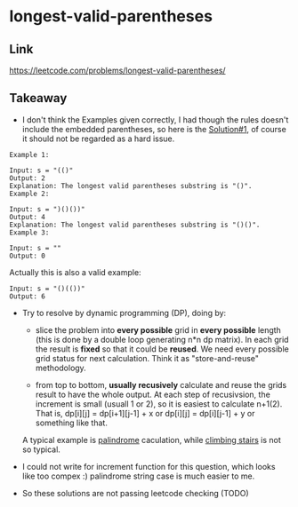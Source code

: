 # longest-valid-parentheses

## Link

https://leetcode.com/problems/longest-valid-parentheses/

## Takeaway

- I don't think the Examples given correctly, I had though the rules doesn't include the embedded parentheses, so here is the [Solution#1](./longest-valid-parentheses-simple.ts), of course it should not be regarded as a hard issue.

```
Example 1:

Input: s = "(()"
Output: 2
Explanation: The longest valid parentheses substring is "()".
Example 2:

Input: s = ")()())"
Output: 4
Explanation: The longest valid parentheses substring is "()()".
Example 3:

Input: s = ""
Output: 0
```

Actually this is also a valid example:

```
Input: s = "()(())"
Output: 6
```

- Try to resolve by dynamic programming (DP), doing by:

  - slice the problem into **every possible** grid in **every possible** length (this is done by a double loop generating n\*n dp matrix). In each grid the result is **fixed** so that it could be **reused**. We need every possible grid status for next calculation. Think it as "store-and-reuse" methodology.

  - from top to bottom, **usually recusively** calculate and reuse the grids result to have the whole output. At each step of recusivsion, the increment is small (usuall 1 or 2), so it is easiest to calculate n+1(2). That is, dp[i][j] = dp[i+1][j-1] + x or dp[i][j] = dp[i][j-1] + y or something like that.

  A typical example is [palindrome](https://www.tutorialcup.com/leetcode-solutions/longest-palindromic-substring-leetcode-solution.htm) caculation, while [climbing stairs](../climbing-stairs/climbing-stairs.ts) is not so typical.

- I could not write for increment function for this question, which looks like too compex :) palindrome string case is much easier to me.

- So these solutions are not passing leetcode checking (TODO)
